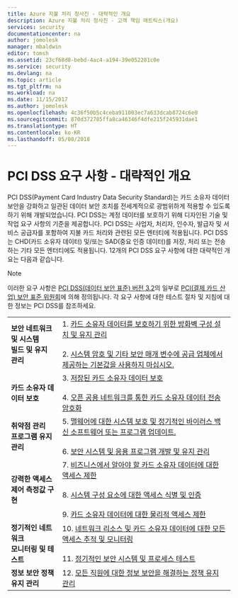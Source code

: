 ```yaml
---
title: Azure 지불 처리 청사진 - 대략적인 개요
description: Azure 지불 처리 청사진 - 고객 책임 매트릭스(개요)
services: security
documentationcenter: na
author: jomolesk
manager: mbaldwin
editor: tomsh
ms.assetid: 23cf68d8-bebd-4ac4-a194-39e052281c0e
ms.service: security
ms.devlang: na
ms.topic: article
ms.tgt_pltfrm: na
ms.workload: na
ms.date: 11/15/2017
ms.author: jomolesk
ms.openlocfilehash: 4c36f50b5c4ceba911003ec7a633dcab8724c6e0
ms.sourcegitcommit: 870d372785ffa8ca46346f4dfe215f245931dae1
ms.translationtype: HT
ms.contentlocale: ko-KR
ms.lasthandoff: 05/08/2018
---
```

# <a name="pci-dss-requirements---high-level-overview"></a>PCI DSS 요구 사항 - 대략적인 개요

PCI DSS(Payment Card Industry Data Security Standard)는 카드 소유자 데이터 보안을 강화하고 일관된 데이터 보안 조치를 전세계적으로 광범위하게 적용할 수 있도록 하기 위해 개발되었습니다. PCI DSS는 계정 데이터를 보호하기 위해 디자인된 기술 및 작업 요구 사항의 기준을 제공합니다. PCI DSS는 사업자, 처리자, 인수자, 발급자 및 서비스 공급자를 포함하여 지불 카드 처리와 관련된 모든 엔터티에 적용됩니다. PCI DSS는 CHD(카드 소유자 데이터) 및/또는 SAD(중요 인증 데이터)를 저장, 처리 또는 전송하는 기타 모든 엔터티에도 적용됩니다. 12개의 PCI DSS 요구 사항에 대한 대략적인 개요는 다음과 같습니다.

> [!NOTE]
> 이러한 요구 사항은 [PCI DSS(데이터 보안 표준) 버전 3.2](https://www.pcisecuritystandards.org/document_library?category=pcidss&document=pci_dss)의 일부로 [PCI(결제 카드 산업) 보안 표준 위원회](https://www.pcisecuritystandards.org/pci_security/)에 의해 정의됩니다. 각 요구 사항에 대한 테스트 절차 및 지침에 대한 정보는 PCI DSS를 참조하세요.

|   |   |
|---|---|
| **보안 네트워크 및 시스템<br/>빌드 및 유지 관리** | 1. [카드 소유자 데이터를 보호하기 위한 방화벽 구성 설치 및 유지 관리](pci-dss-requirement-1-firewall.md)<br/><br/> 2. [시스템 암호 및 기타 보안 매개 변수에 공급 업체에서 제공하는 기본값을 사용하지 마십시오.](pci-dss-requirement-2-password.md) |  
| **카드 소유자 데이터 보호** | 3. [저장된 카드 소유자 데이터 보호](pci-dss-requirement-3-chd.md)<br/><br/> 4. [오픈 공용 네트워크를 통한 카드 소유자 데이터 전송 암호화](pci-dss-requirement-4-encryption.md) |
| **취약점 관리<br/>프로그램 유지 관리** | 5. [맬웨어에 대한 시스템 보호 및 정기적인 바이러스 백신 소프트웨어 또는 프로그램 업데이트.](pci-dss-requirement-5-malware.md)<br/><br/> 6. [보안 시스템 및 응용 프로그램 개발 및 유지 관리](pci-dss-requirement-6-secure-system.md) |
| **강력한 액세스<br/>제어 측정값 구현** | 7. [비즈니스에서 알아야 할 카드 소유자 데이터에 대한 액세스 제한](pci-dss-requirement-7-access.md)<br/><br/> 8. [시스템 구성 요소에 대한 액세스 식별 및 인증](pci-dss-requirement-8-identity.md) <br/><br/> 9. [카드 소유자 데이터에 대한 물리적 액세스 제한](pci-dss-requirement-9-physical-access.md) |
| **정기적인 네트워크<br/>모니터링 및 테스트** | 10. [네트워크 리소스 및 카드 소유자 데이터에 대한 모든 액세스 추적 및 모니터링](pci-dss-requirement-10-monitoring.md) <br/><br/> 11. [정기적인 보안 시스템 및 프로세스 테스트](pci-dss-requirement-11-testing.md) |
| **정보 보안 정책<br/>유지 관리** | 12. [모든 직원에 대한 정보 보안을 해결하는 정책 유지 관리](pci-dss-requirement-12-policy.md) |

